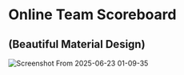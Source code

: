 # Online Team Scoreboard
## (Beautiful Material Design)

![Screenshot From 2025-06-23 01-09-35](https://github.com/user-attachments/assets/3b19915c-40a5-4336-bfdd-294fe718b64c)
